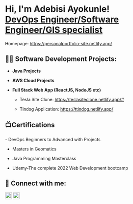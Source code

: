 <h1>Hi, I'm Adebisi Ayokunle! <br/><a href="https://github.com/adeways2000">DevOps Engineer/Software Engineer/GIS specialist</a><a href="(https://www.linkedin.com/in/ayokunle-adebisi-440481288"></a></h1>

Homepage: https://personalportfolio-site.netlify.app/

<h2>👨‍💻 Software Development Projects:</h2>

- <b>Java Projects</b>

- <b>AWS Cloud Projects</b>


 
- <b>Full Stack Web App (ReactJS, NodeJS etc)</b>

  - Tesla Site Clone: https://teslasiteclone.netlify.app/#

   - Tindog Application: https://ttindog.netlify.app/
  
<h2>📺Certifications</h2>
 - DevOps Beginners to Advanced with Projects

 - Masters in Geomatics
 
 - Java Programming Masterclass
   
 -	Udemy-The complete 2022 Web Development bootcamp


<h2> 🤳 Connect with me:</h2>


[<img align="left" alt="AdebisiAyokunle| LinkedIn" width="22px" src="https://cdn.jsdelivr.net/npm/simple-icons@v3/icons/linkedin.svg" />][linkedin]
[<img align="left" alt="AdebisiAyokunle | Instagram" width="22px" src="https://cdn.jsdelivr.net/npm/simple-icons@v3/icons/instagram.svg" />][instagram]




[instagram]: https://www.instagram.com/ade_sensini/
[linkedin]: https://linkedin.com/in/ayokunle-adebisi-440481288


<!--
**adeways2000/adeways2000** is a ✨ _special_ ✨ repository because its `README.md` (this file) appears on your GitHub profile.

Here are some ideas to get you started:

- 🔭 I’m currently working on ...
- 🌱 I’m currently learning ...
- 👯 I’m looking to collaborate on ...
- 🤔 I’m looking for help with ...
- 💬 Ask me about ...
- 📫 How to reach me: ...
- 😄 Pronouns: ...
- ⚡ Fun fact: ...
-->
